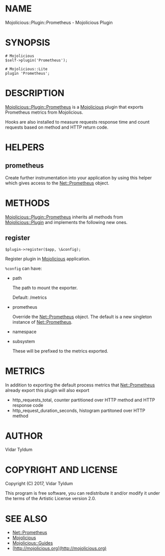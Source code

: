 # NAME

Mojolicious::Plugin::Prometheus - Mojolicious Plugin

# SYNOPSIS

    # Mojolicious
    $self->plugin('Prometheus');

    # Mojolicious::Lite
    plugin 'Prometheus';

# DESCRIPTION

[Mojolicious::Plugin::Prometheus](https://metacpan.org/pod/Mojolicious::Plugin::Prometheus) is a [Mojolicious](https://metacpan.org/pod/Mojolicious) plugin that exports Prometheus metrics from Mojolicious.

Hooks are also installed to measure requests response time and count requests based on method and HTTP return code.

# HELPERS

## prometheus

Create further instrumentation into your application by using this helper which gives access to the [Net::Prometheus](https://metacpan.org/pod/Net::Prometheus) object.

# METHODS

[Mojolicious::Plugin::Prometheus](https://metacpan.org/pod/Mojolicious::Plugin::Prometheus) inherits all methods from
[Mojolicious::Plugin](https://metacpan.org/pod/Mojolicious::Plugin) and implements the following new ones.

## register

    $plugin->register($app, \&config);

Register plugin in [Mojolicious](https://metacpan.org/pod/Mojolicious) application.

`%config` can have:

- path

    The path to mount the exporter.

    Default: /metrics

- prometheus

    Override the [Net::Prometheus](https://metacpan.org/pod/Net::Prometheus) object. The default is a new singleton instance of [Net::Prometheus](https://metacpan.org/pod/Net::Prometheus).

- namespace
- subsystem

    These will be prefixed to the metrics exported.

# METRICS

In addition to exporting the default process metrics that [Net::Prometheus](https://metacpan.org/pod/Net::Prometheus) already export
this plugin will also export

- http\_requests\_total, counter partitioned over HTTP method and HTTP response code
- http\_request\_duration\_seconds, histogram partitoned over HTTP method

# AUTHOR

Vidar Tyldum

# COPYRIGHT AND LICENSE
Copyright (C) 2017, Vidar Tyldum

This program is free software, you can redistribute it and/or modify it under
the terms of the Artistic License version 2.0.

# SEE ALSO

- [Net::Prometheus](https://metacpan.org/pod/Net::Prometheus)
- [Mojolicious](https://metacpan.org/pod/Mojolicious)
- [Mojolicious::Guides](https://metacpan.org/pod/Mojolicious::Guides)
- [http://mojolicious.org](http://mojolicious.org)
